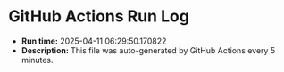 # GitHub Actions Run Log

- **Run time:** 2025-04-11 06:29:50.170822
- **Description:** This file was auto-generated by GitHub Actions every 5 minutes.
